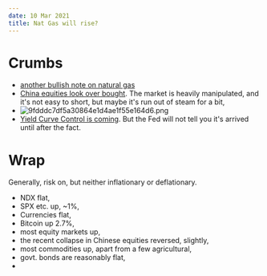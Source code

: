 ```yaml
---
date: 10 Mar 2021
title: Nat Gas will rise?
---
```


# Crumbs

- [another bullish note on natural gas](https://seekingalpha.com/article/4412583-natural-gas-market-disagrees-tight-fundamentals-assessment)
- [China equities look over bought](https://www.bloomberg.com/news/articles/2021-03-09/china-state-funds-said-to-buy-stocks-to-stem-worsening-rout). The market is heavily manipulated, and it's not easy to short, but maybe it's run out of steam for a bit,
- ![9fdddc7df5a30864e1d4ae1f55e164d6.png]({attach}9fdddc7df5a30864e1d4ae1f55e164d6.png)
- [Yield Curve Control is coming](https://thesoundingline.com/if-the-fed-does-yield-curve-control-it-will-have-to-be-a-surprise). But the Fed will not tell you it's arrived until after the fact. 

# Wrap

Generally, risk on, but neither inflationary or deflationary.

- NDX flat,
- SPX etc. up, ~1%,
- Currencies flat,
- Bitcoin up 2.7%,
- most equity markets up,
- the recent collapse in Chinese equities reversed, slightly,
- most commodities up, apart from a few agricultural,
- govt. bonds are reasonably flat,
- 